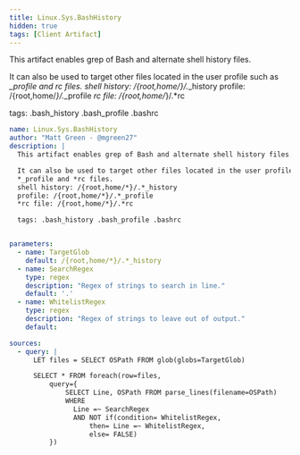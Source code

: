 ```yaml
---
title: Linux.Sys.BashHistory
hidden: true
tags: [Client Artifact]
---
```


This artifact enables grep of Bash and alternate shell history files.

It can also be used to target other files located in the user profile such as
*_profile and *rc files.
shell history: /{root,home/*}/.*_history
profile: /{root,home/*}/.*_profile
*rc file: /{root,home/*}/.*rc

tags: .bash_history .bash_profile .bashrc


```yaml
name: Linux.Sys.BashHistory
author: "Matt Green - @mgreen27"
description: |
  This artifact enables grep of Bash and alternate shell history files.

  It can also be used to target other files located in the user profile such as
  *_profile and *rc files.
  shell history: /{root,home/*}/.*_history
  profile: /{root,home/*}/.*_profile
  *rc file: /{root,home/*}/.*rc

  tags: .bash_history .bash_profile .bashrc


parameters:
  - name: TargetGlob
    default: /{root,home/*}/.*_history
  - name: SearchRegex
    type: regex
    description: "Regex of strings to search in line."
    default: '.'
  - name: WhitelistRegex
    type: regex
    description: "Regex of strings to leave out of output."
    default:

sources:
  - query: |
      LET files = SELECT OSPath FROM glob(globs=TargetGlob)

      SELECT * FROM foreach(row=files,
          query={
              SELECT Line, OSPath FROM parse_lines(filename=OSPath)
              WHERE
                Line =~ SearchRegex
                AND NOT if(condition= WhitelistRegex,
                    then= Line =~ WhitelistRegex,
                    else= FALSE)
          })

```
